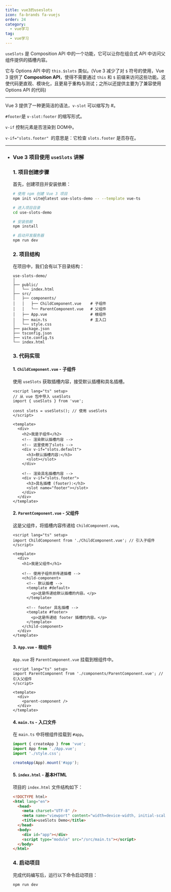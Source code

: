 ```yaml
---
title: vue3的useslots
icon: fa-brands fa-vuejs
order: 24
category:
  - vue学习
tag:
  - vue学习
---
```





`useSlots` 是 Composition API 中的一个功能，它可以让你在组合式 API 中访问父组件提供的插槽内容。



它与 Options API 中的 `this.$slots` 类似。(Vue 3 减少了对 `$` 符号的使用，Vue 3 提供了 **Composition API**，使得不需要通过 `this` 和 `$` 前缀来访问这些功能。这使代码更直观、模块化，且更易于重构与测试；之所以还提供主要为了兼容使用 Options API 的代码)



------

Vue 3 提供了一种更简洁的语法，`v-slot` 可以缩写为 #。

`#footer`是 `v-slot:footer` 的缩写形式。



`v-if` 控制元素是否渲染到 DOM中。

`v-if="slots.footer" `的意思是：它检查 `slots.footer` 是否存在。

------



- ### Vue 3 项目使用 `useSlots` 讲解

  ### 1. 项目创建步骤

  首先，创建项目并安装依赖：

  ```bash
  # 使用 npm 创建 Vue 3 项目
  npm init vite@latest use-slots-demo -- --template vue-ts
  
  # 进入项目目录
  cd use-slots-demo
  
  # 安装依赖
  npm install
  
  # 启动开发服务器
  npm run dev
  ```

  ### 2. 项目结构

  在项目中，我们会有以下目录结构：

  ```
  use-slots-demo/
  │
  ├── public/
  │   └── index.html
  ├── src/
  │   ├── components/
  │   │   ├── ChildComponent.vue    # 子组件
  │   │   └── ParentComponent.vue   # 父组件
  │   ├── App.vue                   # 根组件
  │   ├── main.ts                   # 主入口
  │   └── style.css
  ├── package.json
  ├── tsconfig.json
  ├── vite.config.ts
  └── index.html
  ```

  ### 3. 代码实现

  #### 1. `ChildComponent.vue` - 子组件

  使用 `useSlots` 获取插槽内容，接受默认插槽和具名插槽。

  ```vue
  <script lang="ts" setup>
  // 从 vue 包中导入 useSlots
  import { useSlots } from 'vue';
  
  const slots = useSlots(); // 使用 useSlots
  </script>
  
  <template>
    <div>
      <h2>我是子组件</h2>
      <!-- 渲染默认插槽内容 -->
      <!-- 这里使用了slots -->
      <div v-if="slots.default">
        <h3>默认插槽内容:</h3>
        <slot></slot>
      </div>
      
      <!-- 渲染具名插槽内容 -->
      <div v-if="slots.footer">
        <h3>具名插槽 (footer):</h3>
        <slot name="footer"></slot>
      </div>
    </div>
  </template>
  ```

  #### 2. `ParentComponent.vue` - 父组件

  这是父组件，将插槽内容传递给 `ChildComponent.vue`。

  ```vue
  <script lang="ts" setup>
  import ChildComponent from './ChildComponent.vue'; // 引入子组件
  </script>
  
  <template>
    <div>
      <h1>我是父组件</h1>
  
      <!-- 使用子组件并传递插槽 -->
      <child-component>
        <!-- 默认插槽 -->
        <template #default>
          <p>这是传递给默认插槽的内容。</p>
        </template>
  
        <!-- footer 具名插槽 -->
        <template #footer>
          <p>这是传递给 footer 插槽的内容。</p>
        </template>
      </child-component>
    </div>
  </template>
  ```

  #### 3. `App.vue` - 根组件

  `App.vue` 将 `ParentComponent.vue` 挂载到根组件中。

  ```vue
  <script lang="ts" setup>
  import ParentComponent from './components/ParentComponent.vue'; // 引入父组件
  </script>
  
  <template>
    <div>
      <parent-component />
    </div>
  </template>
  ```

  #### 4. `main.ts` - 入口文件

  在 `main.ts` 中将根组件挂载到 `#app`。

  ```ts
  import { createApp } from 'vue';
  import App from './App.vue';
  import './style.css';
  
  createApp(App).mount('#app');
  ```

  #### 5. `index.html` - 基本HTML

  项目的 `index.html` 文件结构如下：

  ```html
  <!DOCTYPE html>
  <html lang="en">
    <head>
      <meta charset="UTF-8" />
      <meta name="viewport" content="width=device-width, initial-scale=1.0" />
      <title>useSlots Demo</title>
    </head>
    <body>
      <div id="app"></div>
      <script type="module" src="/src/main.ts"></script>
    </body>
  </html>
  ```

  ### 4. 启动项目

  完成代码编写后，运行以下命令启动项目：

  ```bash
  npm run dev
  ```